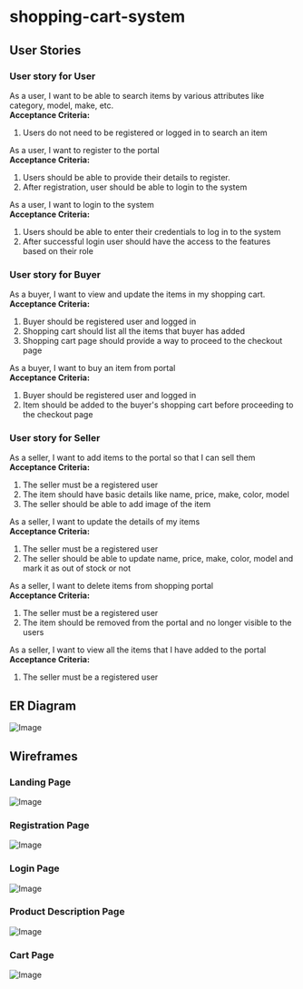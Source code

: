 # shopping-cart-system

## User Stories

### User story for User

As a user, I want to be able to search items by various attributes like category, model, make, etc.\
**Acceptance Criteria:**
1. Users do not need to be registered or logged in to search an item

As a user, I want to register to the portal\
**Acceptance Criteria:**

1. Users should be able to provide their details to register.
2. After registration, user should be able to login to the system

As a user, I want to login to the system\
**Acceptance Criteria:**

1. Users should be able to enter their credentials to log in to the system
2. After successful login user should have the access to the features based on their role

### User story for Buyer

As a buyer, I want to view and update the items in my shopping cart.\
**Acceptance Criteria:**

1. Buyer should be registered user and logged in
2. Shopping cart should list all the items that buyer has added
3. Shopping cart page should provide a way to proceed to the checkout page

As a buyer, I want to buy an item from portal\
**Acceptance Criteria:**

1. Buyer should be registered user and logged in
2. Item should be added to the buyer's shopping cart before proceeding to the checkout page

### User story for Seller

As a seller, I want to add items to the portal so that I can sell them\
**Acceptance Criteria:**

1. The seller must be a registered user
2. The item should have basic details like name, price, make, color, model
3. The seller should be able to add image of the item

As a seller, I want to update the details of my items\
**Acceptance Criteria:**

1. The seller must be a registered user
2. The seller should be able to update name, price, make, color, model and mark it as out of stock or not

As a seller, I want to delete items from shopping portal\
**Acceptance Criteria:**

1. The seller must be a registered user
2. The item should be removed from the portal and no longer visible to the users

As a seller, I want to view all the items that I have added to the portal\
**Acceptance Criteria:**

1. The seller must be a registered user







## ER Diagram
![Image](ER_diagram.drawio.svg "ER")

## Wireframes

### Landing Page
![Image](landingPage.jpg "landing-page")

### Registration Page
![Image](registrationPage.jpg "registration-page")

### Login Page
![Image](loginPage.jpg "login-page")

### Product Description Page
![Image](productDescriptionPage.jpg "product-description-page")

### Cart Page
![Image](cartPage.jpg "cart-page")
